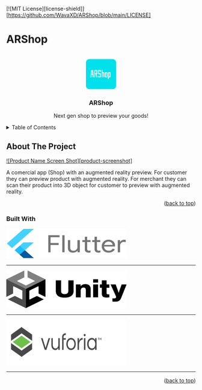 <div id="top"></div>

[![MIT License][license-shield]][https://github.com/WavaXD/ARShop/blob/main/LICENSE]

# ARShop
<!-- PROJECT LOGO -->
<br />
<div align="center">
  <a href="https://github.com/WavaXD/ARShop">
    <img src="DataFiles/Icons/logo.png" alt="Logo" width="80" height="80">
  </a>

  <h3 align="center">ARShop</h3>

  <p align="center">
    Next gen shop to preview your goods!
    <br />
  </p>
</div>

<!-- TABLE OF CONTENTS -->
<details>
  <summary>Table of Contents</summary>
  <ol>
    <li>
      <a href="#about-the-project">About The Project</a>
      <ul>
        <li><a href="#built-with">Built With</a></li>
      </ul>
    </li>
    <li>
      <a href="#getting-started">Getting Started</a>
      <ul>
        <li><a href="#prerequisites">Prerequisites</a></li>
        <li><a href="#installation">Installation</a></li>
      </ul>
    </li>
    <li><a href="#usage">Usage</a></li>
    <li><a href="#roadmap">Roadmap</a></li>
    <li><a href="#contributing">Contributing</a></li>
    <li><a href="#license">License</a></li>
    <li><a href="#contact">Contact</a></li>
    <li><a href="#acknowledgments">Acknowledgments</a></li>
  </ol>
</details>


<!-- ABOUT THE PROJECT -->
## About The Project

[![Product Name Screen Shot][product-screenshot]](https://example.com)

A comercial app (Shop) with an augmented reality preview. For customer they can preview product with augmented reality. For merchant they can scan their product into 3D object for customer to preview with augmented reality.

<p align="right">(<a href="#top">back to top</a>)</p>



### Built With

<div align="left">
  <a href="https://flutter.dev/">
    <img src="DataFiles/Icons/flutterLogo.png" alt="Logo" width="320" height="80">
  </a><hr/>
  <a href="https://unity.com/">
    <img src="DataFiles/Icons/unityLogo.png" alt="Logo" width="320" height="100">
  </a><hr/>
  <a href="https://developer.vuforia.com/">
    <img src="DataFiles/Icons/vuforiaLogo.png" alt="Logo" width="320" height="120">
  </a><hr/>
</div>

<p align="right">(<a href="#top">back to top</a>)</p>